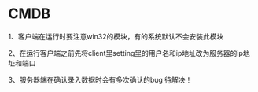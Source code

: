 # CMDB

1、客户端在运行时要注意win32的模块，有的系统默认不会安装此模块

2、在运行客户端之前先将client里setting里的用户名和ip地址改为服务器的ip地址和端口

3、服务器端在确认录入数据时会有多次确认的bug 待解决！
